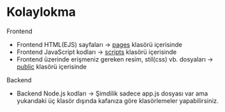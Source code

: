 # Kolaylokma
Frontend
- Frontend HTML(EJS) sayfaları -> [pages](pages) klasörü içerisinde
- Frontend JavaScript kodları -> [scripts](scripts) klasörü içerisinde
- Frontend üzerinde erişmeniz gereken resim, stil(css) vb. dosyaları -> [public](public) klasörü içerisinde

Backend
- Backend Node.js kodları -> Şimdilik sadece app.js dosyası var ama yukarıdaki üç klasör dışında kafanıza göre klasörlemeler yapabilirsiniz.

